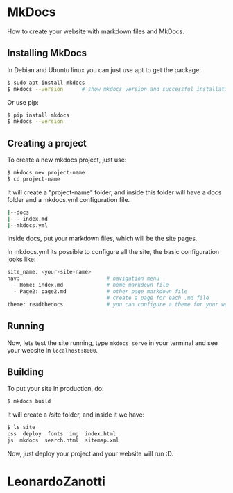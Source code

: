 # MkDocs
How to create your website with markdown files and MkDocs.

## Installing MkDocs
In Debian and Ubuntu linux you can just use apt to get the package:
```bash
$ sudo apt install mkdocs
$ mkdocs --version		# show mkdocs version and successful installation
```

Or use pip:
```bash
$ pip install mkdocs
$ mkdocs --version
```

## Creating a project
To create a new mkdocs project, just use:
```bash
$ mkdocs new project-name
$ cd project-name
```

It will create a "project-name" folder, and inside this folder will have a docs folder and a mkdocs.yml configuration file.
```bash
|--docs
|----index.md
|--mkdocs.yml
```
Inside docs, put your markdown files, which will be the site pages.

In mkdocs.yml its possible to configure all the site, the basic configuration looks like:
```bash
site_name: <your-site-name>
nav:                            # navigation menu
  - Home: index.md              # home markdown file
  - Page2: page2.md             # other page markdown file
                                # create a page for each .md file
theme: readthedocs              # you can configure a theme for your website here
```

## Running
Now, lets test the site running, type `mkdocs serve` in your terminal and see your website in `localhost:8000`.

## Building
To put your site in production, do:
```bash
$ mkdocs build
```
It will create a /site folder, and inside it we have:
```bash
$ ls site
css  deploy  fonts  img  index.html
js  mkdocs  search.html  sitemap.xml
```

Now, just deploy your project and your website will run :D.

# LeonardoZanotti